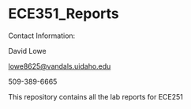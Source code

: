 # ECE351_Reports
Contact Information:

David Lowe

lowe8625@vandals.uidaho.edu

509-389-6665

This repository contains all the lab reports for ECE251
